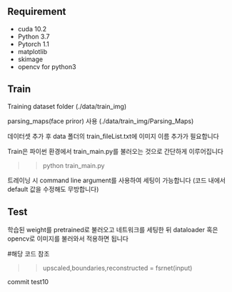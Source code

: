 ## Requirement

* cuda 10.2
* Python 3.7
* Pytorch 1.1
* matplotlib
* skimage
* opencv for python3

## Train

Training dataset folder (./data/train_img)

parsing_maps(face priror) 사용 (./data/train_img/Parsing_Maps)

데이터셋 추가 후 data 폴더의 train_fileList.txt에 이미지 이름 추가가 필요합니다

Train은 파이썬 환경에서 train_main.py를 불러오는 것으로 간단하게 이루어집니다

>> python train_main.py 

트레이닝 시 command line argument를 사용하여 세팅이 가능합니다 (코드 내에서 default 값을 수정해도 무방합니다)

## Test

학습된 weight를 pretrained로 불러오고 네트워크를 세팅한 뒤 dataloader 혹은 opencv로 이미지를 불러와서 적용하면 됩니다

#해당 코드 참조
>> upscaled,boundaries,reconstructed = fsrnet(input)

commit test10
